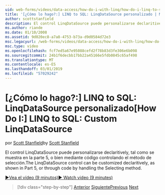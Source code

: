 ```yaml
---
uid: web-forms/videos/data-access/how-do-i-with-linq/how-do-i-linq-to-sql-custom-linqdatasource
title: '[¿Cómo lo hago?:] LINQ to SQL: LinqDataSource personalizado | Microsoft Docs'
author: scottstanfield
description: El control LinqDataSource puede personalizarse declaritively, tal como se muestra en la parte 5, o bien mediante código controlando el método de selección.
ms.author: riande
ms.date: 01/10/2008
ms.assetid: 9d020ec8-a7a8-4753-b73a-d9d0584d72e3
msc.legacyurl: /web-forms/videos/data-access/how-do-i-with-linq/how-do-i-linq-to-sql-custom-linqdatasource
msc.type: video
ms.openlocfilehash: fcf7ed5a67e95088cefd2f78b83d3fe306e6b098
ms.sourcegitcommit: 24b1f6decbb17bb22a45166e5fdb0845c65af498
ms.translationtype: MT
ms.contentlocale: es-ES
ms.lasthandoff: 03/01/2019
ms.locfileid: "57029242"
---
```

<a name="how-do-i-linq-to-sql-custom-linqdatasource"></a><span data-ttu-id="75448-103">[¿Cómo lo hago?:] LINQ to SQL: LinqDataSource personalizado</span><span class="sxs-lookup"><span data-stu-id="75448-103">[How Do I:] LINQ to SQL: Custom LinqDataSource</span></span>
====================
<span data-ttu-id="75448-104">por [Scott Stanfield](https://github.com/scottstanfield)</span><span class="sxs-lookup"><span data-stu-id="75448-104">by [Scott Stanfield](https://github.com/scottstanfield)</span></span>

<span data-ttu-id="75448-105">El control LinqDataSource puede personalizarse declaritively, tal como se muestra en la parte 5, o bien mediante código controlando el método de selección.</span><span class="sxs-lookup"><span data-stu-id="75448-105">The LinqDataSource control can be customized declaritively, as shown in Part 5, or through code by handling the Selecting method.</span></span>

[<span data-ttu-id="75448-106">&#9654;Vea el vídeo (9 minutos)</span><span class="sxs-lookup"><span data-stu-id="75448-106">&#9654; Watch video (9 minutes)</span></span>](https://channel9.msdn.com/Blogs/ASP-NET-Site-Videos/how-do-i-linq-to-sql-custom-linqdatasource)

> [!div class="step-by-step"]
> <span data-ttu-id="75448-107">[Anterior](how-do-i-linq-to-sql-linqdatasource.md)
> [Siguiente](how-do-i-linq-to-sql-using-stored-procedures.md)</span><span class="sxs-lookup"><span data-stu-id="75448-107">[Previous](how-do-i-linq-to-sql-linqdatasource.md)
[Next](how-do-i-linq-to-sql-using-stored-procedures.md)</span></span>
